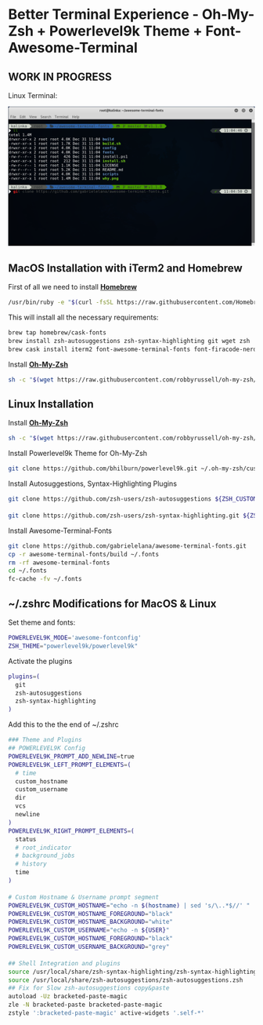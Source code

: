 # Better Terminal Experience - Oh-My-Zsh + Powerlevel9k Theme + Font-Awesome-Terminal

## WORK IN PROGRESS

Linux Terminal:

![Linux Terminal](../assets/images/guides/betterTerminal/linuxTerminal.png)

## MacOS Installation with iTerm2 and Homebrew

First of all we need to install [__Homebrew__](https://brew.sh/)

```bash
/usr/bin/ruby -e "$(curl -fsSL https://raw.githubusercontent.com/Homebrew/install/master/install)"
```

This will install all the necessary requirements:

```bash
brew tap homebrew/cask-fonts
brew install zsh-autosuggestions zsh-syntax-highlighting git wget zsh
brew cask install iterm2 font-awesome-terminal-fonts font-firacode-nerd-font
```

Install [__Oh-My-Zsh__](https://github.com/robbyrussell/oh-my-zsh)

```bash
sh -c "$(wget https://raw.githubusercontent.com/robbyrussell/oh-my-zsh/master/tools/install.sh -O -)"
```

## Linux Installation

Install [__Oh-My-Zsh__](https://github.com/robbyrussell/oh-my-zsh)

```bash
sh -c "$(wget https://raw.githubusercontent.com/robbyrussell/oh-my-zsh/master/tools/install.sh -O -)"
```

Install Powerlevel9k Theme for Oh-My-Zsh

```bash
git clone https://github.com/bhilburn/powerlevel9k.git ~/.oh-my-zsh/custom/themes/powerlevel9k
```

Install Autosuggestions, Syntax-Highlighting Plugins

```bash
git clone https://github.com/zsh-users/zsh-autosuggestions ${ZSH_CUSTOM:-~/.oh-my-zsh/custom}/plugins/zsh-autosuggestions

git clone https://github.com/zsh-users/zsh-syntax-highlighting.git ${ZSH_CUSTOM:-~/.oh-my-zsh/custom}/plugins/zsh-syntax-highlighting
```

Install Awesome-Terminal-Fonts

```bash
git clone https://github.com/gabrielelana/awesome-terminal-fonts.git
cp -r awesome-terminal-fonts/build ~/.fonts
rm -rf awesome-terminal-fonts
cd ~/.fonts
fc-cache -fv ~/.fonts
```

## ~/.zshrc Modifications for MacOS & Linux

Set theme and fonts:

```bash
POWERLEVEL9K_MODE='awesome-fontconfig'
ZSH_THEME="powerlevel9k/powerlevel9k"
```

Activate the plugins

```bash
plugins=(
  git
  zsh-autosuggestions
  zsh-syntax-highlighting
)
```

Add this to the the end of ~/.zshrc

```bash
### Theme and Plugins
## POWERLEVEL9K Config
POWERLEVEL9K_PROMPT_ADD_NEWLINE=true
POWERLEVEL9K_LEFT_PROMPT_ELEMENTS=(
  # time
  custom_hostname
  custom_username
  dir
  vcs
  newline
)
POWERLEVEL9K_RIGHT_PROMPT_ELEMENTS=(
  status
  # root_indicator
  # background_jobs
  # history
  time
)

# Custom Hostname & Username prompt segment
POWERLEVEL9K_CUSTOM_HOSTNAME="echo -n $(hostname) | sed 's/\..*$//' "
POWERLEVEL9K_CUSTOM_HOSTNAME_FOREGROUND="black"
POWERLEVEL9K_CUSTOM_HOSTNAME_BACKGROUND="white"
POWERLEVEL9K_CUSTOM_USERNAME="echo -n ${USER}"
POWERLEVEL9K_CUSTOM_HOSTNAME_FOREGROUND="black"
POWERLEVEL9K_CUSTOM_USERNAME_BACKGROUND="grey"

## Shell Integration and plugins
source /usr/local/share/zsh-syntax-highlighting/zsh-syntax-highlighting.zsh
source /usr/local/share/zsh-autosuggestions/zsh-autosuggestions.zsh
## Fix for Slow zsh-autosuggestions copy&paste
autoload -Uz bracketed-paste-magic
zle -N bracketed-paste bracketed-paste-magic
zstyle ':bracketed-paste-magic' active-widgets '.self-*'
```